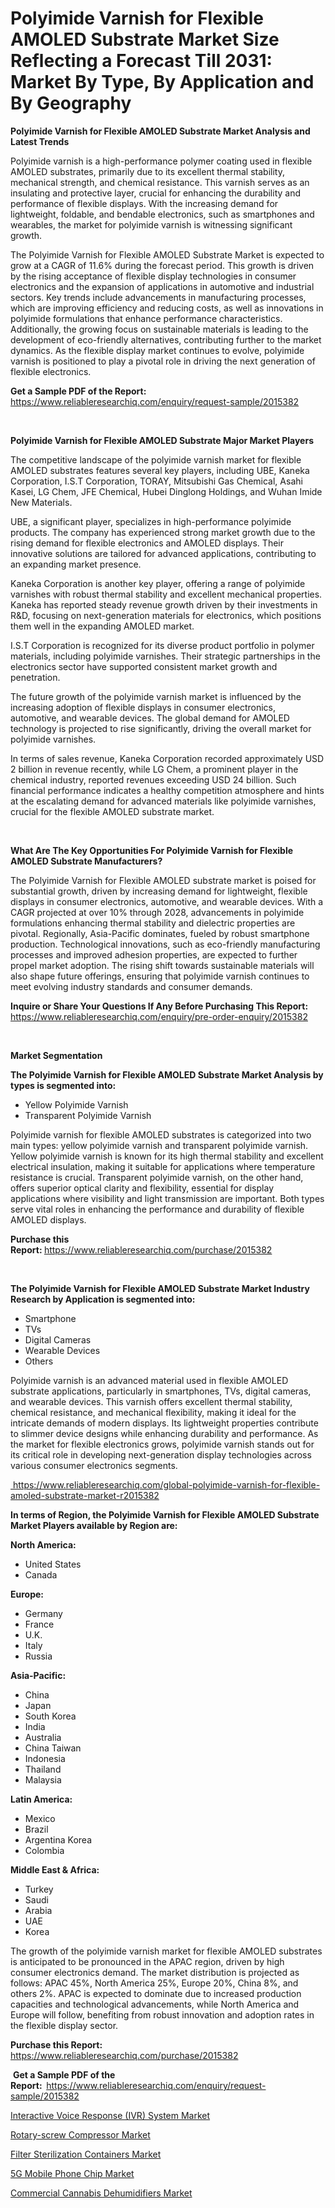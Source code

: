 <p><h1>Polyimide Varnish for Flexible AMOLED Substrate Market Size Reflecting a Forecast Till 2031: Market By Type, By Application and By Geography</h1></p><p><strong>Polyimide Varnish for Flexible AMOLED Substrate Market Analysis and Latest Trends</strong></p>
<p><p>Polyimide varnish is a high-performance polymer coating used in flexible AMOLED substrates, primarily due to its excellent thermal stability, mechanical strength, and chemical resistance. This varnish serves as an insulating and protective layer, crucial for enhancing the durability and performance of flexible displays. With the increasing demand for lightweight, foldable, and bendable electronics, such as smartphones and wearables, the market for polyimide varnish is witnessing significant growth.</p><p>The Polyimide Varnish for Flexible AMOLED Substrate Market is expected to grow at a CAGR of 11.6% during the forecast period. This growth is driven by the rising acceptance of flexible display technologies in consumer electronics and the expansion of applications in automotive and industrial sectors. Key trends include advancements in manufacturing processes, which are improving efficiency and reducing costs, as well as innovations in polyimide formulations that enhance performance characteristics. Additionally, the growing focus on sustainable materials is leading to the development of eco-friendly alternatives, contributing further to the market dynamics. As the flexible display market continues to evolve, polyimide varnish is positioned to play a pivotal role in driving the next generation of flexible electronics.</p></p>
<p><strong>Get a Sample PDF of the Report:&nbsp;</strong> <a href="https://www.reliableresearchiq.com/enquiry/request-sample/2015382?utm_campaign=100&utm_medium=2&utm_source=Github&utm_content=ia&utm_term=27102024&utm_id=polyimide-varnish-for-flexible-amoled-substrate">https://www.reliableresearchiq.com/enquiry/request-sample/2015382</a></p>
<p>&nbsp;</p>
<p><strong>Polyimide Varnish for Flexible AMOLED Substrate Major Market Players</strong></p>
<p><p>The competitive landscape of the polyimide varnish market for flexible AMOLED substrates features several key players, including UBE, Kaneka Corporation, I.S.T Corporation, TORAY, Mitsubishi Gas Chemical, Asahi Kasei, LG Chem, JFE Chemical, Hubei Dinglong Holdings, and Wuhan Imide New Materials. </p><p>UBE, a significant player, specializes in high-performance polyimide products. The company has experienced strong market growth due to the rising demand for flexible electronics and AMOLED displays. Their innovative solutions are tailored for advanced applications, contributing to an expanding market presence.</p><p>Kaneka Corporation is another key player, offering a range of polyimide varnishes with robust thermal stability and excellent mechanical properties. Kaneka has reported steady revenue growth driven by their investments in R&D, focusing on next-generation materials for electronics, which positions them well in the expanding AMOLED market.</p><p>I.S.T Corporation is recognized for its diverse product portfolio in polymer materials, including polyimide varnishes. Their strategic partnerships in the electronics sector have supported consistent market growth and penetration.</p><p>The future growth of the polyimide varnish market is influenced by the increasing adoption of flexible displays in consumer electronics, automotive, and wearable devices. The global demand for AMOLED technology is projected to rise significantly, driving the overall market for polyimide varnishes.</p><p>In terms of sales revenue, Kaneka Corporation recorded approximately USD 2 billion in revenue recently, while LG Chem, a prominent player in the chemical industry, reported revenues exceeding USD 24 billion. Such financial performance indicates a healthy competition atmosphere and hints at the escalating demand for advanced materials like polyimide varnishes, crucial for the flexible AMOLED substrate market.</p></p>
<p>&nbsp;</p>
<p><strong>What Are The Key Opportunities For Polyimide Varnish for Flexible AMOLED Substrate Manufacturers?</strong></p>
<p><p>The Polyimide Varnish for Flexible AMOLED substrate market is poised for substantial growth, driven by increasing demand for lightweight, flexible displays in consumer electronics, automotive, and wearable devices. With a CAGR projected at over 10% through 2028, advancements in polyimide formulations enhancing thermal stability and dielectric properties are pivotal. Regionally, Asia-Pacific dominates, fueled by robust smartphone production. Technological innovations, such as eco-friendly manufacturing processes and improved adhesion properties, are expected to further propel market adoption. The rising shift towards sustainable materials will also shape future offerings, ensuring that polyimide varnish continues to meet evolving industry standards and consumer demands.</p></p>
<p><strong>Inquire or Share Your Questions If Any Before Purchasing This Report:</strong> <a href="https://www.reliableresearchiq.com/enquiry/pre-order-enquiry/2015382?utm_campaign=100&utm_medium=2&utm_source=Github&utm_content=ia&utm_term=27102024&utm_id=polyimide-varnish-for-flexible-amoled-substrate">https://www.reliableresearchiq.com/enquiry/pre-order-enquiry/2015382</a></p>
<p>&nbsp;</p>
<p><strong>Market Segmentation</strong></p>
<p><strong>The Polyimide Varnish for Flexible AMOLED Substrate Market Analysis by types is segmented into:</strong></p>
<p><ul><li>Yellow Polyimide Varnish</li><li>Transparent Polyimide Varnish</li></ul></p>
<p><p>Polyimide varnish for flexible AMOLED substrates is categorized into two main types: yellow polyimide varnish and transparent polyimide varnish. Yellow polyimide varnish is known for its high thermal stability and excellent electrical insulation, making it suitable for applications where temperature resistance is crucial. Transparent polyimide varnish, on the other hand, offers superior optical clarity and flexibility, essential for display applications where visibility and light transmission are important. Both types serve vital roles in enhancing the performance and durability of flexible AMOLED displays.</p></p>
<p><strong>Purchase this Report:&nbsp;</strong><a href="https://www.reliableresearchiq.com/purchase/2015382?utm_campaign=100&utm_medium=2&utm_source=Github&utm_content=ia&utm_term=27102024&utm_id=polyimide-varnish-for-flexible-amoled-substrate">https://www.reliableresearchiq.com/purchase/2015382</a></p>
<p>&nbsp;</p>
<p><strong>The Polyimide Varnish for Flexible AMOLED Substrate Market Industry Research by Application is segmented into:</strong></p>
<p><ul><li>Smartphone</li><li>TVs</li><li>Digital Cameras</li><li>Wearable Devices</li><li>Others</li></ul></p>
<p><p>Polyimide varnish is an advanced material used in flexible AMOLED substrate applications, particularly in smartphones, TVs, digital cameras, and wearable devices. This varnish offers excellent thermal stability, chemical resistance, and mechanical flexibility, making it ideal for the intricate demands of modern displays. Its lightweight properties contribute to slimmer device designs while enhancing durability and performance. As the market for flexible electronics grows, polyimide varnish stands out for its critical role in developing next-generation display technologies across various consumer electronics segments.</p></p>
<p><a href="https://www.reliableresearchiq.com/global-polyimide-varnish-for-flexible-amoled-substrate-market-r2015382?utm_campaign=100&utm_medium=2&utm_source=Github&utm_content=ia&utm_term=27102024&utm_id=polyimide-varnish-for-flexible-amoled-substrate">&nbsp;https://www.reliableresearchiq.com/global-polyimide-varnish-for-flexible-amoled-substrate-market-r2015382</a></p>
<p><strong>In terms of Region, the Polyimide Varnish for Flexible AMOLED Substrate Market Players available by Region are:</strong></p>
<p>
    <p> <strong> North America: </strong>
        <ul>
            <li>United States</li>
            <li>Canada</li>
        </ul>
        </p> 
    <p> <strong> Europe: </strong>
        <ul>
            <li>Germany</li>
            <li>France</li>
            <li>U.K.</li>
            <li>Italy</li>
            <li>Russia</li>
        </ul>
        </p> 
    <p> <strong> Asia-Pacific: </strong>
        <ul>
            <li>China</li>
            <li>Japan</li>
            <li>South Korea</li>
            <li>India</li>
            <li>Australia</li>
            <li>China Taiwan</li>
            <li>Indonesia</li>
            <li>Thailand</li>
            <li>Malaysia</li>
        </ul>
        </p> 
    <p> <strong> Latin America: </strong>
        <ul>
            <li>Mexico</li>
            <li>Brazil</li>
            <li>Argentina Korea</li>
            <li>Colombia</li>
        </ul>
        </p> 
    <p> <strong> Middle East & Africa: </strong>
        <ul>
            <li>Turkey</li>
            <li>Saudi</li>
            <li>Arabia</li>
            <li>UAE</li>
            <li>Korea</li>
        </ul>
    </p>
    </p>
<p><p>The growth of the polyimide varnish market for flexible AMOLED substrates is anticipated to be pronounced in the APAC region, driven by high consumer electronics demand. The market distribution is projected as follows: APAC 45%, North America 25%, Europe 20%, China 8%, and others 2%. APAC is expected to dominate due to increased production capacities and technological advancements, while North America and Europe will follow, benefiting from robust innovation and adoption rates in the flexible display sector.</p></p>
<p><strong>Purchase this Report: </strong><a href="https://www.reliableresearchiq.com/purchase/2015382?utm_campaign=100&utm_medium=2&utm_source=Github&utm_content=ia&utm_term=27102024&utm_id=polyimide-varnish-for-flexible-amoled-substrate">https://www.reliableresearchiq.com/purchase/2015382</a></p>
<p>&nbsp;<strong>Get a Sample PDF of the Report:&nbsp;&nbsp;</strong><a href="https://www.reliableresearchiq.com/enquiry/request-sample/2015382?utm_campaign=100&utm_medium=2&utm_source=Github&utm_content=ia&utm_term=27102024&utm_id=polyimide-varnish-for-flexible-amoled-substrate">https://www.reliableresearchiq.com/enquiry/request-sample/2015382</a></p>
<p><strong></strong></p>
<p><p><a href="https://www.linkedin.com/pulse/surfing-interactive-voice-response-ivr-system-wave-riding-market-8gxve?utm_campaign=100&utm_medium=2&utm_source=Github&utm_content=ia&utm_term=27102024&utm_id=polyimide-varnish-for-flexible-amoled-substrate">Interactive Voice Response (IVR) System Market</a></p><p><a href="https://issuu.com/reportprime-2/docs/rotary-screw-compressor-market-size_3ab104772cb7c8?utm_campaign=100&utm_medium=2&utm_source=Github&utm_content=ia&utm_term=27102024&utm_id=polyimide-varnish-for-flexible-amoled-substrate">Rotary-screw Compressor Market</a></p><p><a href="https://issuu.com/reportprime-2/docs/filter-sterilization-containers-mar_98c5c8f420df48?utm_campaign=100&utm_medium=2&utm_source=Github&utm_content=ia&utm_term=27102024&utm_id=polyimide-varnish-for-flexible-amoled-substrate">Filter Sterilization Containers Market</a></p><p><a href="https://github.com/lyndi2n3hdalbey/Market-Research-Report-List-1/blob/main/5g-mobile-phone-chip-market.md?utm_campaign=100&utm_medium=2&utm_source=Github&utm_content=ia&utm_term=27102024&utm_id=polyimide-varnish-for-flexible-amoled-substrate">5G Mobile Phone Chip Market</a></p><p><a href="https://www.linkedin.com/pulse/global-commercial-cannabis-dehumidifiers-42-cagr-forecast-2024-ejwre?utm_campaign=100&utm_medium=2&utm_source=Github&utm_content=ia&utm_term=27102024&utm_id=polyimide-varnish-for-flexible-amoled-substrate">Commercial Cannabis Dehumidifiers Market</a></p></p>